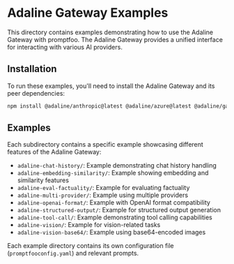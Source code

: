 # Adaline Gateway Examples

This directory contains examples demonstrating how to use the Adaline Gateway with promptfoo. The Adaline Gateway provides a unified interface for interacting with various AI providers.

## Installation

To run these examples, you'll need to install the Adaline Gateway and its peer dependencies:

```bash
npm install @adaline/anthropic@latest @adaline/azure@latest @adaline/gateway@latest @adaline/google@latest @adaline/groq@latest @adaline/open-router@latest @adaline/openai@latest @adaline/provider@latest @adaline/together-ai@latest @adaline/types@latest @adaline/vertex@latest
```

## Examples

Each subdirectory contains a specific example showcasing different features of the Adaline Gateway:

- `adaline-chat-history/`: Example demonstrating chat history handling
- `adaline-embedding-similarity/`: Example showing embedding and similarity features
- `adaline-eval-factuality/`: Example for evaluating factuality
- `adaline-multi-provider/`: Example using multiple providers
- `adaline-openai-format/`: Example with OpenAI format compatibility
- `adaline-structured-output/`: Example for structured output generation
- `adaline-tool-call/`: Example demonstrating tool calling capabilities
- `adaline-vision/`: Example for vision-related tasks
- `adaline-vision-base64/`: Example using base64-encoded images

Each example directory contains its own configuration file (`promptfooconfig.yaml`) and relevant prompts.
